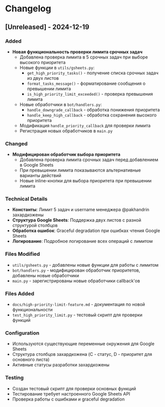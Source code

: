 # Changelog

## [Unreleased] - 2024-12-19

### Added
- **Новая функциональность проверки лимита срочных задач**
  - Добавлена проверка лимита в 5 срочных задач при выборе высокого приоритета
  - Новые функции в `utils/gsheets.py`:
    - `get_high_priority_tasks()` - получение списка срочных задач из двух листов
    - `format_tasks_message()` - форматирование сообщения о превышении лимита
    - `is_high_priority_limit_exceeded()` - проверка превышения лимита
  - Новые обработчики в `bot/handlers.py`:
    - `handle_downgrade_callback` - обработка понижения приоритета
    - `handle_keep_high_callback` - обработка сохранения высокого приоритета
  - Модификация `handle_priority_callback` для проверки лимита
  - Регистрация новых обработчиков в `main.py`

### Changed
- **Модифицирован обработчик выбора приоритета**
  - Добавлена проверка лимита срочных задач перед добавлением в Google Sheets
  - При превышении лимита показываются альтернативные варианты действий
  - Новые inline-кнопки для выбора приоритета при превышении лимита

### Technical Details
- **Константы**: Лимит 5 задач и username менеджера @pakhandrin захардкожены
- **Структура Google Sheets**: Поддержка двух листов с разной структурой столбцов
- **Обработка ошибок**: Graceful degradation при ошибках чтения Google Sheets
- **Логирование**: Подробное логирование всех операций с лимитом

### Files Modified
- `utils/gsheets.py` - добавлены новые функции для работы с лимитом
- `bot/handlers.py` - модифицирован обработчик приоритетов, добавлены новые обработчики
- `main.py` - зарегистрированы новые обработчики callback'ов

### Files Added
- `docs/high-priority-limit-feature.md` - документация по новой функциональности
- `test_high_priority_limit.py` - тестовый скрипт для проверки функций

### Configuration
- Используются существующие переменные окружения для Google Sheets
- Структура столбцов захардкожена (C - статус, D - приоритет для основного листа)
- Активные статусы разработки захардкожены

### Testing
- Создан тестовый скрипт для проверки основных функций
- Тестирование требует настроенного Google Sheets API
- Проверка работы с ошибками и graceful degradation
